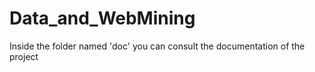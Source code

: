 # Data_and_WebMining
Inside the folder named 'doc' you can consult the documentation of the project
